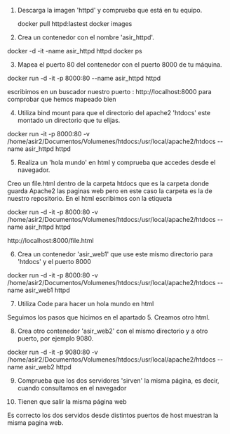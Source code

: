 1. Descarga la imagen 'httpd' y comprueba que está en tu equipo.

    docker pull httpd:lastest
    docker images

2. Crea un contenedor con el nombre 'asir_httpd'.

docker -d -it -name asir_httpd httpd
docker ps

3. Mapea el puerto 80 del contenedor con el puerto 8000 de tu máquina.

docker run -d -it -p 8000:80 --name asir_httpd httpd

escribimos en un buscador nuestro puerto : http://localhost:8000 para comprobar que hemos mapeado bien

4. Utiliza bind mount para que el directorio del apache2 'htdocs' este montado un directorio que tu elijas. 

docker run -it -p 8000:80 -v /home/asir2/Documentos/Volumenes/htdocs:/usr/local/apache2/htdocs --name asir_httpd httpd

5. Realiza un 'hola mundo' en html y comprueba que accedes desde el navegador.

Creo un file.html dentro de la carpeta htdocs que es la carpeta donde guarda Apache2 las paginas web pero en este caso la carpeta es la de nuestro repositorio. En el html escribimos con la etiqueta <html>

docker run -d -it -p 8000:80 -v /home/asir2/Documentos/Volumenes/htdocs:/usr/local/apache2/htdocs --name asir_httpd httpd

http://localhost:8000/file.html

6. Crea un contenedor 'asir_web1' que use este mismo directorio para 'htdocs' y el puerto 8000

docker run -d -it -p 8000:80 -v /home/asir2/Documentos/Volumenes/htdocs:/usr/local/apache2/htdocs --name asir_web1 httpd

7. Utiliza Code para hacer un hola mundo en html

Seguimos los pasos que hicimos en el apartado 5. Creamos otro html.

8. Crea otro contenedor 'asir_web2' con el mismo directorio y a otro puerto, por ejemplo 9080.

docker run -d -it -p 9080:80 -v /home/asir2/Documentos/Volumenes/htdocs:/usr/local/apache2/htdocs --name asir_web2 httpd

9. Comprueba que los dos servidores 'sirven' la misma página, es decir, cuando consultamos en el navegador 

10. Tienen que salir la misma página web   

Es correcto los dos servidos desde distintos puertos de host muestran la misma pagina web.
